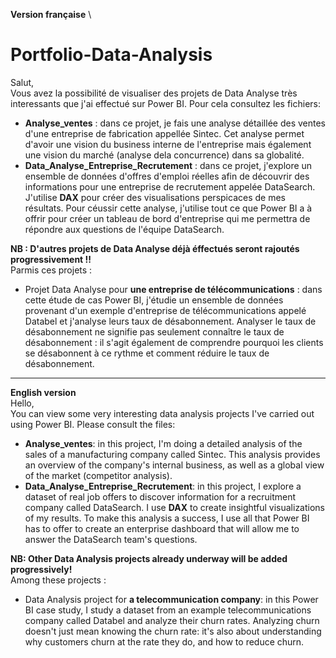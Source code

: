 **Version française** \

# Portfolio-Data-Analysis
Salut, \
Vous avez la possibilité de visualiser des projets de Data Analyse très interessants que j'ai effectué sur Power BI. Pour cela consultez les fichiers:  
- **Analyse_ventes** : dans ce projet, je fais une analyse détaillée des ventes d'une entreprise de fabrication appellée Sintec. Cet analyse permet d'avoir une vision du business interne de l'entreprise mais également une vision du marché (analyse dela concurrence) dans sa globalité.
- **Data_Analyse_Entreprise_Recrutement** : dans ce projet, j'explore un ensemble de données d'offres d'emploi réelles afin de découvrir des informations pour une entreprise de recrutement appelée DataSearch. J'utilise **DAX** pour créer des visualisations perspicaces de mes résultats. Pour céussir cette analyse,  j'utilise tout ce que Power BI a à offrir pour créer un tableau de bord d'entreprise qui me permettra de répondre aux questions de l'équipe DataSearch.

**NB : D'autres projets de Data Analyse déjà éffectués seront rajoutés progressivement !!** \
Parmis ces projets :
- Projet Data Analyse pour **une entreprise de télécommunications** : dans cette étude de cas Power BI, j'étudie un ensemble de données provenant d'un exemple d'entreprise de télécommunications appelé Databel et j'analyse leurs taux de désabonnement. Analyser le taux de désabonnement ne signifie pas seulement connaître le taux de désabonnement : il s'agit également de comprendre pourquoi les clients se désabonnent à ce rythme et comment réduire le taux de désabonnement.

--------------
**English version** \
Hello, \
You can view some very interesting data analysis projects I've carried out using Power BI. Please consult the files:  
- **Analyse_ventes**: in this project, I'm doing a detailed analysis of the sales of a manufacturing company called Sintec. This analysis provides an overview of the company's internal business, as well as a global view of the market (competitor analysis).
- **Data_Analyse_Entreprise_Recrutement**: in this project, I explore a dataset of real job offers to discover information for a recruitment company called DataSearch. I use **DAX** to create insightful visualizations of my results. To make this analysis a success, I use all that Power BI has to offer to create an enterprise dashboard that will allow me to answer the DataSearch team's questions.

**NB: Other Data Analysis projects already underway will be added progressively!** \
Among these projects :
- Data Analysis project for **a telecommunication company**: in this Power BI case study, I study a dataset from an example telecommunications company called Databel and analyze their churn rates. Analyzing churn doesn't just mean knowing the churn rate: it's also about understanding why customers churn at the rate they do, and how to reduce churn.

